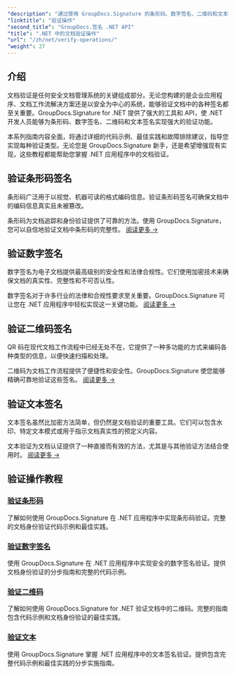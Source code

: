 ```yaml
---
"description": "通过使用 GroupDocs.Signature 的条形码、数字签名、二维码和文本验证的综合教程，掌握 .NET 应用程序中的文档验证。"
"linktitle": "验证操作"
"second_title": "GroupDocs.签名 .NET API"
"title": ".NET 中的文档验证操作"
"url": "/zh/net/verify-operations/"
"weight": 27
---
```


## 介绍

文档验证是任何安全文档管理系统的关键组成部分。无论您构建的是企业应用程序、文档工作流解决方案还是以安全为中心的系统，能够验证文档中的各种签名都至关重要。GroupDocs.Signature for .NET 提供了强大的工具和 API，使 .NET 开发人员能够为条形码、数字签名、二维码和文本签名实现强大的验证功能。

本系列指南内容全面，将通过详细的代码示例、最佳实践和故障排除建议，指导您实现每种验证类型。无论您是 GroupDocs.Signature 新手，还是希望增强现有实现，这些教程都能帮助您掌握 .NET 应用程序中的文档验证。

## 验证条形码签名

条形码广泛用于以视觉、机器可读的格式编码信息。验证条形码签名可确保文档中的编码信息真实且未被篡改。

条形码为文档追踪和身份验证提供了可靠的方法。使用 GroupDocs.Signature，您可以自信地验证文档中条形码的完整性。 [阅读更多 →](/net/verify-operations/verify-barcode/)

## 验证数字签名

数字签名为电子文档提供最高级别的安全性和法律合规性。它们使用加密技术来确保文档的真实性、完整性和不可否认性。


数字签名对于许多行业的法律和合规性要求至关重要。GroupDocs.Signature 可让您在 .NET 应用程序中轻松实现这一关键功能。 [阅读更多 →](/net/verify-operations/verify-digital/)

## 验证二维码签名

QR 码在现代文档工作流程中已经无处不在，它提供了一种多功能的方式来编码各种类型的信息，以便快速扫描和处理。

二维码为文档工作流程提供了便捷性和安全性。GroupDocs.Signature 使您能够精确可靠地验证这些签名。 [阅读更多 →](/net/verify-operations/verify-qr-code/)

## 验证文本签名

文本签名虽然比加密方法简单，但仍然是文档验证的重要工具。它们可以包含水印、特定文本模式或用于指示文档真实性的预定义内容。

文本验证为文档认证提供了一种直接而有效的方法，尤其是与其他验证方法结合使用时。 [阅读更多 →](/net/verify-operations/verify-text/)

## 验证操作教程
### [验证条形码](./verify-barcode/)
了解如何使用 GroupDocs.Signature 在 .NET 应用程序中实现条形码验证。完整的文档身份验证代码示例和最佳实践。

### [验证数字签名](./verify-digital/)
使用 GroupDocs.Signature 在 .NET 应用程序中实现安全的数字签名验证。提供文档身份验证的分步指南和完整的代码示例。

### [验证二维码](./verify-qr-code/)
了解如何使用 GroupDocs.Signature for .NET 验证文档中的二维码。完整的指南包含代码示例和文档身份验证的最佳实践。

### [验证文本](./verify-text/)
使用 GroupDocs.Signature 掌握 .NET 应用程序中的文本签名验证。提供包含完整代码示例和最佳实践的分步实施指南。